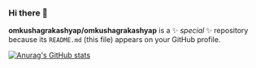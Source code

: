 ### Hi there 👋

**omkushagrakashyap/omkushagrakashyap** is a ✨ _special_ ✨ repository because its `README.md` (this file) appears on your GitHub profile.

[![Anurag's GitHub stats](https://github-readme-stats.vercel.app/api?username=omkushagrakashyap&show_icons=true&theme=react)](https://github.com/anuraghazra/github-readme-stats)
